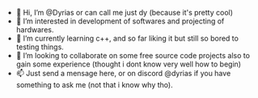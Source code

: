 - 👋 Hi, I’m @Dyrias or can call me just dy (because it's pretty cool)
- 👀 I’m interested in development of softwares and projecting of hardwares.
- 🌱 I’m currently learning c++, and so far liking it but still so bored to testing things.
- 💞️ I’m looking to collaborate on some free source code projects also to gain some experience
(thought i dont know very well how to begin)
- 📫 Just send a mensage here, or on discord @dyrias if you have something  to ask me
(not that i know why tho).
